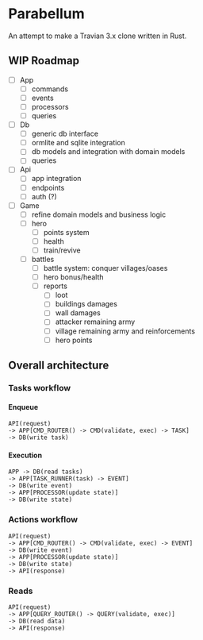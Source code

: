 # Parabellum

An attempt to make a Travian 3.x clone written in Rust.

## WIP Roadmap

- [ ] App
  - [ ] commands
  - [ ] events
  - [ ] processors
  - [ ] queries
- [ ] Db
  - [ ] generic db interface
  - [ ] ormlite and sqlite integration
  - [ ] db models and integration with domain models
  - [ ] queries
- [ ] Api
  - [ ] app integration
  - [ ] endpoints
  - [ ] auth (?)
- [ ] Game
  - [ ] refine domain models and business logic
  - [ ] hero
    - [ ] points system
    - [ ] health
    - [ ] train/revive
  - [ ] battles
    - [ ] battle system: conquer villages/oases
    - [ ] hero bonus/health
    - [ ] reports
      - [ ] loot
      - [ ] buildings damages
      - [ ] wall damages
      - [ ] attacker remaining army
      - [ ] village remaining army and reinforcements
      - [ ] hero points

## Overall architecture

### Tasks workflow

#### Enqueue

```
API(request)
-> APP[CMD_ROUTER() -> CMD(validate, exec) -> TASK]
-> DB(write task)
```

#### Execution

```
APP -> DB(read tasks)
-> APP[TASK_RUNNER(task) -> EVENT]
-> DB(write event)
-> APP[PROCESSOR(update state)]
-> DB(write state)
```

### Actions workflow

```
API(request)
-> APP[CMD_ROUTER() -> CMD(validate, exec) -> EVENT]
-> DB(write event)
-> APP[PROCESSOR(update state)]
-> DB(write state)
-> API(response)
```

### Reads

```
API(request)
-> APP[QUERY_ROUTER() -> QUERY(validate, exec)]
-> DB(read data)
-> API(response)
```
